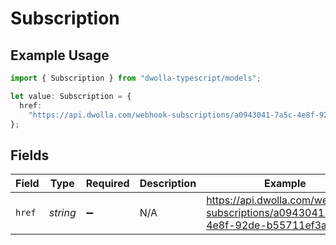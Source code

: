 # Subscription

## Example Usage

```typescript
import { Subscription } from "dwolla-typescript/models";

let value: Subscription = {
  href:
    "https://api.dwolla.com/webhook-subscriptions/a0943041-7a5c-4e8f-92de-b55711ef3a83",
};
```

## Fields

| Field                                                                             | Type                                                                              | Required                                                                          | Description                                                                       | Example                                                                           |
| --------------------------------------------------------------------------------- | --------------------------------------------------------------------------------- | --------------------------------------------------------------------------------- | --------------------------------------------------------------------------------- | --------------------------------------------------------------------------------- |
| `href`                                                                            | *string*                                                                          | :heavy_minus_sign:                                                                | N/A                                                                               | https://api.dwolla.com/webhook-subscriptions/a0943041-7a5c-4e8f-92de-b55711ef3a83 |